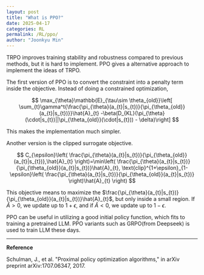 ```yaml
---
layout: post
title: "What is PPO?"
date: 2025-04-17
categories: RL
permalink: /RL/ppo/
author: "Joonkyu Min"
---
```


TRPO improves training stability and robustness compared to previous methods, but it is hard to implement.
PPO gives a alternative approach to implement the ideas of TRPO.

The first version of PPO is to convert the constraint into a penalty term inside the objective.
Instead of doing a constrained optimization,

$$
\max_{\theta}\mathbb{E}_{\tau\sim \theta_{old}}\left[ \sum_{t}\gamma^t{\frac{\pi_{\theta}(a_{t}|s_{t})}{\pi_{\theta_{old}}(a_{t}|s_{t})}}\hat{A}_{t} -\beta(D_{KL}(\pi_{\theta}(\cdot|s_{t})||\pi_{\theta_{old}}(\cdot|s_{t})) - \delta)\right] 
$$

This makes the implementation much simpler.

Another version is the clipped surrogate objective.

$$
C_{\epsilon}\left( \frac{\pi_{\theta}(a_{t}|s_{t})}{\pi_{\theta_{old}}(a_{t}|s_{t})},\hat{A}_{t} \right)=\min\left( \frac{\pi_{\theta}(a_{t}|s_{t})}{\pi_{\theta_{old}}(a_{t}|s_{t})}\hat{A}_{t}, \text{clip}^{1+\epsilon}_{1-\epsilon}\left( \frac{\pi_{\theta}(a_{t}|s_{t})}{\pi_{\theta_{old}}(a_{t}|s_{t})} \right)\hat{A}_{t} \right)
$$

This objective means to maximize the $\frac{\pi_{\theta}(a_{t}|s_{t})}{\pi_{\theta_{old}}(a_{t}|s_{t})}\hat{A}_{t}$, but only inside a small region.
If $\hat{A}>0$, we update up to $1+\epsilon$, and if $\hat{A}<0$, we update up to $1-\epsilon$.

PPO can be useful in utilizing a good initial policy function, which fits to training a pretrained LLM.
PPO variants such as GRPO(from Deepseek) is used to train LLM these days.


---

**Reference**

Schulman, J., et al. "Proximal policy optimization algorithms," in arXiv preprint arXiv:1707.06347, 2017.

